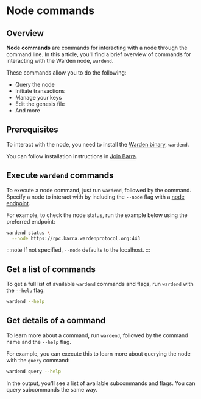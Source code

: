 ﻿---
sidebar_position: 6
---

# Node commands

## Overview

**Node commands** are commands for interacting with a node through the command line. In this article, you'll find a brief overview of commands for interacting with the Warden node, `wardend`.

These commands allow you to do the following:

- Query the node
- Initiate transactions
- Manage your keys
- Edit the genesis file
- And more

## Prerequisites

To interact with the node, you need to install the [Warden binary](https://github.com/warden-protocol/wardenprotocol/releases), `wardend`.

You can follow installation instructions in [Join Barra](barra-testnet/join-barra).

## Execute `wardend` commands

To execute a node command, just run `wardend`, followed by the command. Specify a node to interact with by including the `--node` flag with a [node endpoint](barra-testnet/barra-overview#endpoints).

For example, to check the node status, run the example below using the preferred endpoint:

```bash
wardend status \
  --node https://rpc.barra.wardenprotocol.org:443
```

:::note
If not specified, `--node` defaults to the localhost.
:::

## Get a list of commands

To get a full list of available `wardend` commands and flags, run `wardend` with the `--help` flag:

```bash
wardend --help
```

## Get details of a command

To learn more about a command, run `wardend`, followed by the command name and the `--help` flag.

For example, you can execute this to learn more about querying the node with the `query` command:

```bash
wardend query --help
```

In the output, you'll see a list of available subcommands and flags. You can query subcommands the same way.
